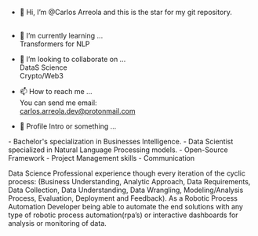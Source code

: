 - 👋 Hi, I’m @Carlos Arreola and this is the star for my git repository.<br><br>

- 🌱 I’m currently learning ...<br>
Transformers for NLP<br>

- 💞️ I’m looking to collaborate on ...<br>
DataS Science<br>
Crypto/Web3<br>

- 📫 How to reach me ...<br>
You can send me email:<br>
carlos.arreola.dev@protonmail.com<br>

- 👀 Profile Intro or something ...<br>
<p>
- Bachelor's specialization in Businesses Intelligence.
- Data Scientist specialized in Natural Language Processing models.
- Open-Source Framework
- Project Management skills
- Communication

Data Science Professional experience though every iteration of the cyclic process:
(Business Understanding, Analytic Approach, Data Requirements, Data Collection, Data Understanding, Data Wrangling, Modeling/Analysis Process, Evaluation, Deployment and Feedback). As a Robotic Process Automation Developer being able to automate the end solutions with any type of robotic process automation(rpa’s) or interactive dashboards for analysis or monitoring of data.
</p>
